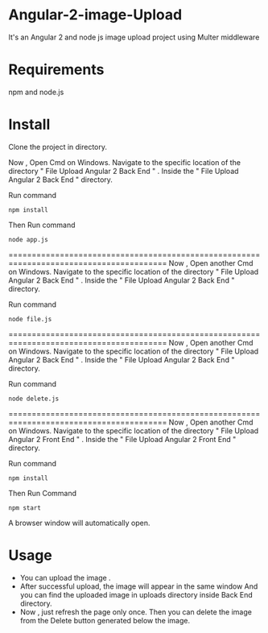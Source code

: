 # Angular-2-image-Upload
It's an Angular 2 and node js image upload project using Multer middleware

# Requirements

npm and node.js

# Install

Clone the project in directory.

Now , Open Cmd on Windows.
Navigate to the specific location of the directory " File Upload Angular 2 Back End " .
Inside the " File Upload Angular 2 Back End " directory.

Run command

```
npm install
```
Then Run command
```
node app.js
```
========================================================================================
Now , Open another Cmd on Windows.
Navigate to the specific location of the directory " File Upload Angular 2 Back End " .
Inside the " File Upload Angular 2 Back End " directory.

Run command

```
node file.js
```
========================================================================================
Now , Open another Cmd on Windows.
Navigate to the specific location of the directory " File Upload Angular 2 Back End " .
Inside the " File Upload Angular 2 Back End " directory.

Run command

```
node delete.js
```
========================================================================================
Now , Open another Cmd on Windows.
Navigate to the specific location of the directory " File Upload Angular 2 Front End " .
Inside the " File Upload Angular 2 Front End " directory.

Run command

```
npm install
```
Then Run Command

```
npm start
```

A browser window will automatically open. 

# Usage

* You can upload the image .
* After successful upload, the image will appear in the same window And you can find the uploaded image in uploads directory inside Back End directory.
* Now , just refresh the page only once. Then you can delete the image from the Delete button generated below the image.

